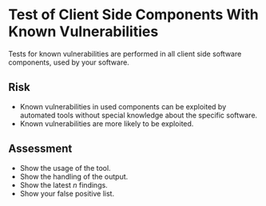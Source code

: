 # Test of Client Side Components With Known Vulnerabilities

Tests for known vulnerabilities are performed in all client side software components, used by your software.

## Risk

-  Known vulnerabilities in used components can be exploited by automated tools without special knowledge about the specific software.
-  Known vulnerabilities are more likely to be exploited.

## Assessment

- Show the usage of the tool.
- Show the handling of the output.
- Show the latest *n* findings.
- Show your false positive list.
